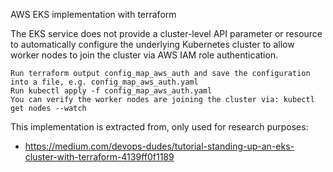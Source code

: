 AWS EKS implementation with terraform 

The EKS service does not provide a cluster-level API parameter or resource to automatically configure the underlying Kubernetes cluster to allow worker nodes to join the cluster via AWS IAM role authentication.

    Run terraform output config_map_aws_auth and save the configuration into a file, e.g. config_map_aws_auth.yaml
    Run kubectl apply -f config_map_aws_auth.yaml
    You can verify the worker nodes are joining the cluster via: kubectl get nodes --watch

This implementation is extracted from, only used for research purposes:
* https://medium.com/devops-dudes/tutorial-standing-up-an-eks-cluster-with-terraform-4139ff0f1189
